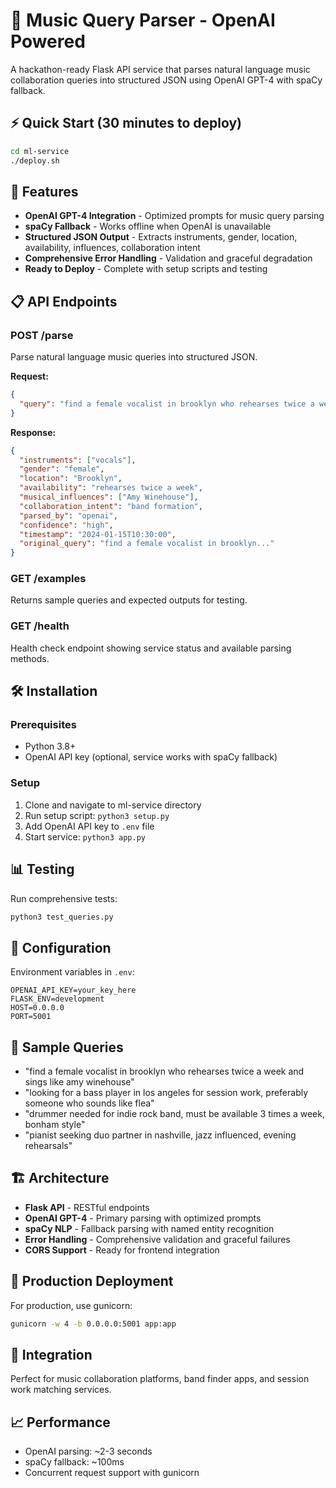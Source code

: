 # 🎵 Music Query Parser - OpenAI Powered

A hackathon-ready Flask API service that parses natural language music collaboration queries into structured JSON using OpenAI GPT-4 with spaCy fallback.

## ⚡ Quick Start (30 minutes to deploy)

```bash
cd ml-service
./deploy.sh
```

## 🚀 Features

- **OpenAI GPT-4 Integration** - Optimized prompts for music query parsing
- **spaCy Fallback** - Works offline when OpenAI is unavailable
- **Structured JSON Output** - Extracts instruments, gender, location, availability, influences, collaboration intent
- **Comprehensive Error Handling** - Validation and graceful degradation
- **Ready to Deploy** - Complete with setup scripts and testing

## 📋 API Endpoints

### POST /parse
Parse natural language music queries into structured JSON.

**Request:**
```json
{
  "query": "find a female vocalist in brooklyn who rehearses twice a week and sings like amy winehouse"
}
```

**Response:**
```json
{
  "instruments": ["vocals"],
  "gender": "female",
  "location": "Brooklyn",
  "availability": "rehearses twice a week",
  "musical_influences": ["Amy Winehouse"],
  "collaboration_intent": "band formation",
  "parsed_by": "openai",
  "confidence": "high",
  "timestamp": "2024-01-15T10:30:00",
  "original_query": "find a female vocalist in brooklyn..."
}
```

### GET /examples
Returns sample queries and expected outputs for testing.

### GET /health
Health check endpoint showing service status and available parsing methods.

## 🛠️ Installation

### Prerequisites
- Python 3.8+
- OpenAI API key (optional, service works with spaCy fallback)

### Setup
1. Clone and navigate to ml-service directory
2. Run setup script: `python3 setup.py`
3. Add OpenAI API key to `.env` file
4. Start service: `python3 app.py`

## 📊 Testing

Run comprehensive tests:
```bash
python3 test_queries.py
```

## 🔧 Configuration

Environment variables in `.env`:
```
OPENAI_API_KEY=your_key_here
FLASK_ENV=development
HOST=0.0.0.0
PORT=5001
```

## 📝 Sample Queries

- "find a female vocalist in brooklyn who rehearses twice a week and sings like amy winehouse"
- "looking for a bass player in los angeles for session work, preferably someone who sounds like flea"
- "drummer needed for indie rock band, must be available 3 times a week, bonham style"
- "pianist seeking duo partner in nashville, jazz influenced, evening rehearsals"

## 🏗️ Architecture

- **Flask API** - RESTful endpoints
- **OpenAI GPT-4** - Primary parsing with optimized prompts
- **spaCy NLP** - Fallback parsing with named entity recognition
- **Error Handling** - Comprehensive validation and graceful failures
- **CORS Support** - Ready for frontend integration

## 🚦 Production Deployment

For production, use gunicorn:
```bash
gunicorn -w 4 -b 0.0.0.0:5001 app:app
```

## 🤝 Integration

Perfect for music collaboration platforms, band finder apps, and session work matching services.

## 📈 Performance

- OpenAI parsing: ~2-3 seconds
- spaCy fallback: ~100ms
- Concurrent request support with gunicorn